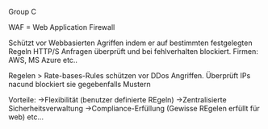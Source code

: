 Group C 

WAF = Web Application Firewall

Schützt vor Webbasierten Agriffen indem er auf bestimmten festgelegten Regeln HTTP/S Anfragen überprüft und bei fehlverhalten blockiert. 
Firmen: AWS, MS Azure etc.. 

Regelen > Rate-bases-Rules schützen vor DDos Angriffen. Überprüft IPs nacund blockiert sie gegebenfalls Mustern 

Vorteile: 
->Flexibilität (benutzer definierte REgeln)
->Zentralisierte Sicherheitsverwaltung
->Compliance-Erfüllung (Gewisse REgelen erfüllt für web)
etc... 

